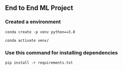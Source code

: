 ## End to End ML Project

### Created a environment

```
conda create -p venv python==3.8
```

```
conda activate venv/
```

### Use this command for installing dependencies

```
pip install -r requirements.txt
```
